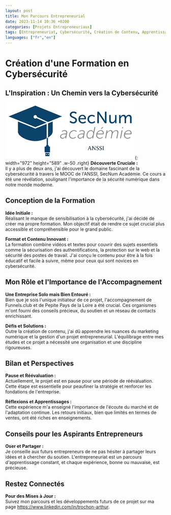 ```yaml
---
layout: post
title: Mon Parcours Entrepreneurial
date: 2023-11-14 10:36 +0200
categories: [Projets Entrepreneuriaux]
tags: [Entrepreneuriat, Cybersécurité, Création de Contenu, Apprentissage Autonome, Business Plan]
languages: ["fr","en"]
---
```


# Création d'une Formation en Cybersécurité

## L'Inspiration : Un Chemin vers la Cybersécurité

![Desktop View](/assets/img/commons/logo_secnum.png){: width="972" height="589" .w-50 .right}
**Découverte Cruciale :**  
Il y a plus de deux ans, j'ai découvert le domaine fascinant de la cybersécurité à travers le MOOC de l'ANSSI, SecNum Académie. Ce cours a été une révélation, soulignant l'importance de la sécurité numérique dans notre monde moderne.

## Conception de la Formation

**Idée Initiale :**  
Réalisant le manque de sensibilisation à la cybersécurité, j'ai décidé de créer ma propre formation. Mon objectif était de rendre ce sujet crucial plus accessible et compréhensible pour le grand public.

**Format et Contenu Innovant :**  
La formation combine vidéos et textes pour couvrir des sujets essentiels comme la sécurisation des authentifications, la protection sur le web et la sécurité des postes de travail. J'ai conçu le contenu pour être à la fois éducatif et facile à suivre, même pour ceux qui sont novices en cybersécurité.

## Mon Rôle et l'Importance de l'Accompagnement

**Une Entreprise Solo mais Bien Entouré :**  
Bien que je sois l'unique initiateur de ce projet, l'accompagnement de Funnels.club et de Pepite Pays de la Loire a été crucial. Ces organismes m'ont fourni des conseils précieux, du soutien et un réseau de contacts enrichissant.

**Défis et Solutions :**  
Outre la création de contenu, j'ai dû apprendre les nuances du marketing numérique et la gestion d'un projet entrepreneurial. L'équilibrage entre mes études et ce projet a nécessité une organisation et une discipline rigoureuses.

## Bilan et Perspectives

**Pause et Réévaluation :**  
Actuellement, le projet est en pause pour une période de réévaluation. Cette étape est essentielle pour peaufiner la stratégie et renforcer les fondations de l'entreprise.

**Réflexions et Apprentissages :**  
Cette expérience m'a enseigné l'importance de l'écoute du marché et de l'adaptation continue. Les retours initiaux, bien que limités en termes de ventes, ont été riches en enseignements.

## Conseils pour les Aspirants Entrepreneurs

**Oser et Partager :**  
Je conseille aux futurs entrepreneurs de ne pas hésiter à partager leurs idées et à chercher du soutien. L'entrepreneuriat est un parcours d'apprentissage constant, et chaque expérience, bonne ou mauvaise, est précieuse.

## Restez Connectés

**Pour des Mises à Jour :**  
Suivez mon parcours et les développements futurs de ce projet sur ma page <https://www.linkedin.com/in/trochon-arthur>.

